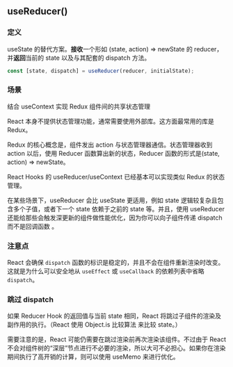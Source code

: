 ## useReducer()

### 定义

useState 的替代方案。**接收**一个形如 (state, action) => newState 的 reducer，并**返回**当前的 state 以及与其配套的 dispatch 方法。

```typescript
const [state, dispatch] = useReducer(reducer, initialState);
```

### 场景

结合 useContext 实现 Redux 组件间的共享状态管理

React 本身不提供状态管理功能，通常需要使用外部库。这方面最常用的库是 Redux。

Redux 的核心概念是，组件发出 action 与状态管理器通信。状态管理器收到 action 以后，使用 Reducer 函数算出新的状态，Reducer 函数的形式是(state, action) => newState。

React Hooks 的 useReducer/useContext 已经基本可以实现类似 Redux 的状态管理。

在某些场景下，useReducer 会比 useState 更适用，例如 state 逻辑较复杂且包含多个子值，或者下一个 state 依赖于之前的 state 等。并且，使用 useReducer 还能给那些会触发深更新的组件做性能优化，因为你可以向子组件传递 dispatch 而不是回调函数 。

### 注意点

React 会确保 `dispatch` 函数的标识是稳定的，并且不会在组件重新渲染时改变。这就是为什么可以安全地从 `useEffect` 或 `useCallback` 的依赖列表中省略 `dispatch`。

### 跳过 dispatch

如果 Reducer Hook 的返回值与当前 state 相同，React 将跳过子组件的渲染及副作用的执行。（React 使用 Object.is 比较算法 来比较 state。）

需要注意的是，React 可能仍需要在跳过渲染前再次渲染该组件。不过由于 React 不会对组件树的“深层”节点进行不必要的渲染，所以大可不必担心。如果你在渲染期间执行了高开销的计算，则可以使用 useMemo 来进行优化。

